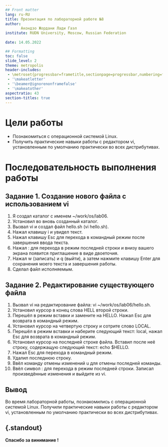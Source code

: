 ```yaml
---
## Front matter
lang: ru-RU
title: Презентация по лабораторной работе №8
author: 
       Акондзо Жордани Лади Гаэл
institute: RUDN University, Moscow, Russian Federation
       
date: 14.05.2022

## Formatting
toc: false
slide_level: 2
theme: metropolis
header-includes: 
 - \metroset{progressbar=frametitle,sectionpage=progressbar,numbering=fraction}
 - '\makeatletter'
 - '\beamer@ignorenonframefalse'
 - '\makeatother'
aspectratio: 43
section-titles: true
---
```


# Цели работы

* Познакомиться с операционной системой Linux. 
* Получить практические навыки работы с редактором vi, установленным по умолчанию практически во всех дистрибутивах.

# Последовательность выполнения работы

## Задание 1. Создание нового файла с использованием vi

1. Я создал каталог с именем ~/work/os/lab06.
2. Установил во вновь созданный каталог. 
3. Вызвал vi и создал файл hello.sh (vi hello.sh).
4. Нажал клавишу i и увидел текст.
5. Нажал клавишу Esc для перехода в командный режим после завершения ввода текста.
6. Нажал : для перехода в режим последней строки и внизу вашего экрана появится приглашение в виде двоеточия.
7. Нажал w (записать) и q (выйти), а затем нажмите клавишу Enter для сохранения моего текста и завершения работы.
8. Сделал файл исполняемым.

## Задание 2. Редактирование существующего файла

1. Вызвал vi на редактирование файла: vi ~/work/os/lab06/hello.sh.
2. Установил курсор в конец слова HELL второй строки.
3. Перешёл в режим вставки и замените на HELLO. Нажал Esc для возврата в командный режим.
4. Установил курсор на четвертую строку и сотрите слово LOCAL.
5. Перешёл в режим вставки и наберите следующий текст: local, нажал Esc для возврата в командный режим.
6. Установил курсор на последней строке файла. Вставил после неё строку, содержащую следующий текст: echo $HELLO.
7. Нажал Esc для перехода в командный режим. 
8. Удалил последнюю строку.
9. Ввёл команду отмены изменений u для отмены последней команды. 
10. Ввёл символ : для перехода в режим последней строки. Записал произведённые изменения и выйдите из vi.

## Вывод

Во время лабораторной работы, познакомились с операционной системой Linux. Получили практические навыки работы с редактором vi, установленным по умолчанию практически во всех дистрибутивах.

## {.standout}

**Спасибо за винимание !**
